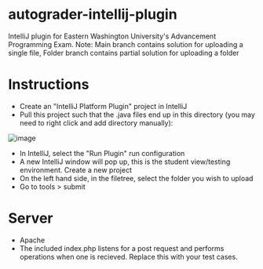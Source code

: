 # autograder-intellij-plugin
IntelliJ plugin for Eastern Washington University's Advancement Programming Exam. 
Note: Main branch contains solution for uploading a single file, Folder branch contains partial solution for uploading a folder

# Instructions
- Create an "IntelliJ Platform Plugin" project in IntelliJ
- Pull this project such that the .java files end up in this directory (you may need to right click and add directory manually):

![image](https://user-images.githubusercontent.com/97702896/236650674-887f259c-9c4f-405b-be29-73a171d88881.png)

- In IntelliJ, select the "Run Plugin" run configuration
- A new IntelliJ window will pop up, this is the student view/testing environment. Create a new project
- On the left hand side, in the filetree, select the folder you wish to upload
- Go to tools > submit

# Server
- Apache 
- The included index.php listens for a post request and performs operations when one is recieved. Replace this with your test cases.
